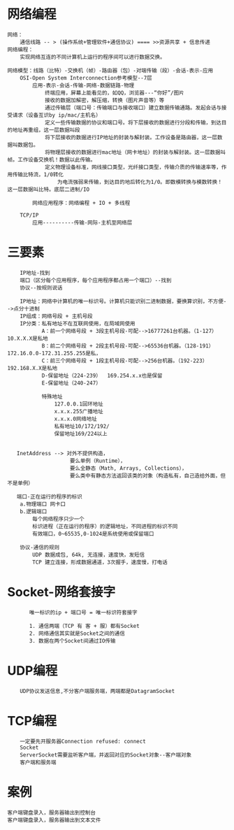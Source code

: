 
#   网络编程
    网络：
        通信线路 -- > (操作系统+管理软件+通信协议) ==== >>资源共享 + 信息传递
    网络编程：
        实现网络互连的不同计算机上运行的程序间可以进行数据交换。
        
    网络模型：线路（比特）-交换机（帧）-路由器（包）-对端传输（段）-会话-表示-应用
        OSI-Open System Interconnection参考模型--7层
            应用-表示-会话-传输-网络-数据链路-物理
                终端应用，屏幕上能看见的，如QQ，浏览器---“你好”/图片
                接收的数据加解密，解压缩，转换（图片声音等）等
                通过传输层（端口号：传输端口与接收端口）建立数据传输通路。发起会话与接受请求（设备互识by ip/mac/主机名）
                定义一些传输数据的协议和端口号。将下层接收的数据进行分段和传输，到达目的地址再重组，这一层数据叫段
                将下层接收的数据进行IP地址的封装与解封装。工作设备是路由器，这一层数据叫数据包。
                将物理层接收的数据进行mac地址（网卡地址）的封装与解封装。这一层数据叫帧。工作设备交换机！数据以此传输。
                定义物理设备标准，网线接口类型，光纤接口类型，传输介质的传输速率等，作用传输比特流，1/0转化
                    为电流强弱来传输，到达目的地后转化为1/0。即数模转换与模数转换！这一层数据叫比特。底层二进制/IO
                
            网络应用程序：网络编程 + IO + 多线程
            
        TCP/IP
            应用----------传输-网际-主机至网络层
            
#   三要素
        IP地址-找到
        端口（区分每个应用程序，每个应用程序都占用一个端口）--找到
        协议--按规则说话

        IP地址：网络中计算机的唯一标识号。计算机只能识别二进制数据，要换算识别，不方便-->点分十进制
        IP组成：网络号段 + 主机号段
        IP分类：私有地址不在互联网使用，在局域网使用
               A：前一个网络号段 + 3段主机号段-可配-->16777261台机器。（1-127）10.X.X.X是私地
               B：前二个网络号段 + 2段主机号段-可配-->65536台机器。（128-191）172.16.0.0-172.31.255.255是私，
               C：前三个网络号段 + 1段主机号段-可配-->256台机器。（192-223）192.168.X.X是私地
               D-保留地址（224-239）  169.254.x.x也是保留
               E-保留地址（240-247）
               
               特殊地址
                   127.0.0.1回环地址
                   x.x.x.255广播地址
                   x.x.x.0网络地址
                   私有地址10/172/192/
                   保留地址169/224以上
                   
               
       InetAddress --> 对外不提供构造，
                        要么单例（Runtime），
                        要么全静态（Math, Arrays, Collections），
                        要么类中有静态方法返回该类的对象（构造私有，自己造给外面，但不是单例）
       
       端口-正在运行的程序的标识
        a.物理端口 网卡口
        b.逻辑端口
            每个网络程序只少一个
            标识进程（正在运行的程序）的逻辑地址，不同进程的标识不同
            有效端口，0~65535,0-1024是系统使用或保留端口                 

        协议-通信的规则
            UDP 数据成包, 64k, 无连接，速度快，发短信
            TCP 建立连接，形成数据通道，3次握手，速度慢，打电话
            
            
#       Socket-网络套接字    
           唯一标识的ip + 端口号 = 唯一标识符套接字
           
           1. 通信两端（TCP 有 客 + 服）都有Socket
           2. 网络通信其实就是Socket之间的通信
           3. 数据在两个Socket间通过IO传输
            
#   UDP编程
        UDP协议发送信息,不分客户端服务端，两端都是DatagramSocket

#   TCP编程
        一定要先开服务器Connection refused: connect
        Socket
        ServerSocket需要监听客户端，并返回对应的Socket对象--客户端对象
        客户端和服务端

#   案例
    客户端键盘录入，服务器输出到控制台
    客户端键盘录入，服务器输出到文本文件